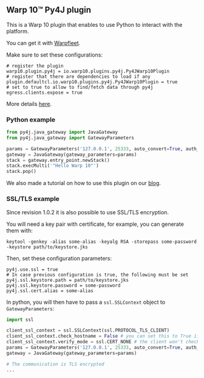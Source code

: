## Warp 10™ Py4J plugin

This is a Warp 10 plugin that enables to use Python to interact with the platform.

You can get it with [Warpfleet](https://warpfleet.senx.io/browse/io.warp10/warp10-plugin-py4j).

Make sure to set these configurations:

```
# register the plugin
warp10.plugin.py4j = io.warp10.plugins.py4j.Py4JWarp10Plugin
# register that there are dependencies to load if any
plugin.defaultcl.io.warp10.plugins.py4j.Py4JWarp10Plugin = true
# set to true to allow to find/fetch data through py4j
egress.clients.expose = true
```

More details [here](https://warp10.io/content/03_Documentation/04__Tooling/03_Python).

### Python example

```python
from py4j.java_gateway import JavaGateway
from py4j.java_gateway import GatewayParameters

params = GatewayParameters('127.0.0.1', 25333, auto_convert=True, auth_token="your-token")
gateway = JavaGateway(gateway_parameters=params)
stack = gateway.entry_point.newStack()
stack.execMulti('"Hello Warp 10"')
stack.pop()
```

We also made a tutorial on how to use this plugin on our [blog](https://blog.senx.io/the-py4j-plugin-for-warp-10/).

### SSL/TLS example

Since revision 1.0.2 it is also possible to use SSL/TLS encryption.

You will need a key pair with certificate, for example, you can generate them with:

`keytool -genkey -alias some-alias -keyalg RSA -storepass some-password -keystore path/to/keystore.jks`

Then, set these configuration parameters:

```
py4j.use.ssl = true
# In case previous configuration is true, the following must be set
py4j.ssl.keystore.path = path/to/keystore.jks
py4j.ssl.keystore.password = some-password
py4j.ssl.cert.alias = some-alias
```

In python, you will then have to pass a `ssl.SSLContext` object to `GatewayParameters`:

```python
import ssl

client_ssl_context = ssl.SSLContext(ssl.PROTOCOL_TLS_CLIENT)
client_ssl_context.check_hostname = False # you can set this to True if the client loads a certification chain and you specify a hostname in GatewayParameters
client_ssl_context.verify_mode = ssl.CERT_NONE # the client won't check the certification chain as we trust the server self-certificate since we generated it
params = GatewayParameters('127.0.0.1', 25333, auto_convert=True, auth_token="your-token", ssl_context=client_ssl_context)
gateway = JavaGateway(gateway_parameters=params)

# The communication is TLS encrypted
...
```